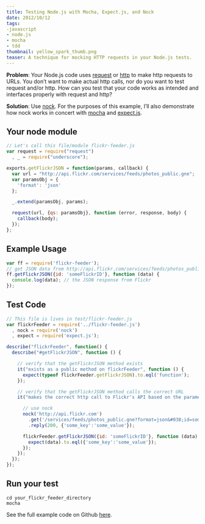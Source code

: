 ```yaml
---
title: Testing Node.js with Mocha, Expect.js, and Nock
date: 2012/10/12
tags:
-javascript
- node.js
- mocha
- tdd
thumbnail: yellow_spark_thumb.png
teaser: A technique for mocking HTTP requests in your Node.js tests.
---
```


<strong>Problem</strong>: Your Node.js code uses <a href="https://github.com/voxpelli/node-request">request</a> or <a href="http://nodejs.org/api/http.html">http</a> to make http requests to URLs. You don&#8217;t want to make actual http calls, nor do you want to test request and/or http. How can you test that your code works as intended and interfaces properly with request and http?

<strong>Solution</strong>: Use <a href="https://github.com/flatiron/nock">nock</a>. For the purposes of this example, I&#8217;ll also demonstrate how nock works in concert with <a href="http://visionmedia.github.com/mocha">mocha</a> and <a href="https://github.com/LearnBoost/expect.js">expect.js</a>.

## Your node module

```javascript
// Let's call this file/module flickr-feeder.js
var request = require("request")
  , _ = require("underscore");

exports.getFlickrJSON = function(params, callback) {
  var url = "http://api.flickr.com/services/feeds/photos_public.gne";
  var paramsObj = {
    'format': 'json'
  };

  _.extend(paramsObj, params);

  request(url, {qs: paramsObj}, function (error, response, body) {
    callback(body);
  });
};
```

## Example Usage

```javascript
var ff = require('flickr-feeder');
// get JSON data from http://api.flickr.com/services/feeds/photos_public.gne?id=someFlickrID&#038;format=json
ff.getFlickrJSON({id: 'someFlickrID'}, function (data) {
  console.log(data); // the JSON response from Flickr
});
```

## Test Code

```javascript
// This file is lives in test/flickr-feeder.js
var flickrFeeder = require('../flickr-feeder.js')
  , nock = require('nock')
  , expect = require('expect.js');

describe("flickrFeeder", function() {
  describe("#getFlickrJSON", function () {

    // verify that the getFlickrJSON method exists
    it("exists as a public method on flickrFeeder", function () {
      expect(typeof flickrFeeder.getFlickrJSON).to.eql('function');
    });

    // verify that the getFlickrJSON method calls the correct URL
    it("makes the correct http call to Flickr's API based on the parameters it's passed", function () {

      // use nock
      nock('http://api.flickr.com')
        .get('/services/feeds/photos_public.gne?format=json&#038;id=someFlickrID')
        .reply(200, {'some_key':'some_value'});

      flickrFeeder.getFlickrJSON({id: 'someFlickrID'}, function (data) {
        expect(data).to.eql({'some_key':'some_value'});
      });
    });
  });
});
```

## Run your test

```
cd your_flickr_feeder_directory
mocha
```

See the full example code on Github <a href="http://github.com/mdb/flickr-feeder">here</a>.
